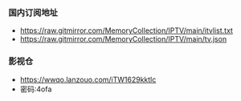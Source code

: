 ### 国内订阅地址

- https://raw.gitmirror.com/MemoryCollection/IPTV/main/itvlist.txt
- https://raw.gitmirror.com/MemoryCollection/IPTV/main/tv.json

### 影视仓

- https://wwqo.lanzouo.com/iTW1629kktlc
- 密码:4ofa
